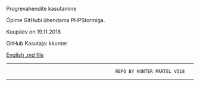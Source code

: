 Progrevahendite kasutamine

Õpime GitHubi ühendama PHPStormiga.


Kuupäev on 19.11.2018


GitHub Kasutaja: kkunter  


[English .md file](README.en.md)


---------------------------------------------------------------------------
                    
                    
                                             REPO BY KÜNTER PÄRTEL VS18
                            
                            

---------------------------------------------------------------------------
